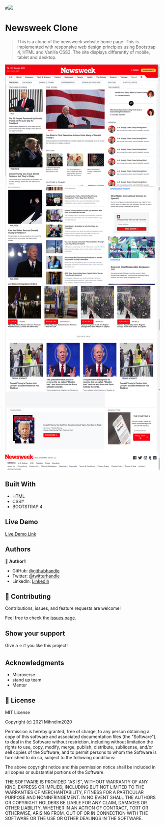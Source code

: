 #![](https://img.shields.io/badge/Microverse-blueviolet)

# Newsweek Clone 

> This is a clone of the newsweek website home page. This is implemented with responsive web design principles using Bootstrap 4, HTML and Vanilla CSS3. The site displays differently of mobile, tablet and desktop. 

![screenshot](images/screenshot1.png)
![screenshot](images/screenshot2.png)
![screenshot](images/screenshot3.png)
![screenshot](images/screenshot4.png)


## Built With

- HTML
- CSS#
- BOOTSTRAP 4

## Live Demo

[Live Demo Link](https://mihndim2020.github.io/News-Week-Clone/.)



## Authors

👤 **Author1**

- GitHub: [@githubhandle](https://github.com/mihndim2020)
- Twitter: [@twitterhandle](https://twitter.com/twitterhandle)
- LinkedIn: [LinkedIn](https://linkedin.com/linkedinhandle)


## 🤝 Contributing

Contributions, issues, and feature requests are welcome!

Feel free to check the [issues page](issues/).

## Show your support

Give a ⭐️ if you like this project!

## Acknowledgments

- Microverse 
- stand up team
- Mentor

## 📝 License

MIT License

Copyright (c) 2021 Mihndim2020

Permission is hereby granted, free of charge, to any person obtaining a copy
of this software and associated documentation files (the "Software"), to deal
in the Software without restriction, including without limitation the rights
to use, copy, modify, merge, publish, distribute, sublicense, and/or sell
copies of the Software, and to permit persons to whom the Software is
furnished to do so, subject to the following conditions:

The above copyright notice and this permission notice shall be included in all
copies or substantial portions of the Software.

THE SOFTWARE IS PROVIDED "AS IS", WITHOUT WARRANTY OF ANY KIND, EXPRESS OR
IMPLIED, INCLUDING BUT NOT LIMITED TO THE WARRANTIES OF MERCHANTABILITY,
FITNESS FOR A PARTICULAR PURPOSE AND NONINFRINGEMENT. IN NO EVENT SHALL THE
AUTHORS OR COPYRIGHT HOLDERS BE LIABLE FOR ANY CLAIM, DAMAGES OR OTHER
LIABILITY, WHETHER IN AN ACTION OF CONTRACT, TORT OR OTHERWISE, ARISING FROM,
OUT OF OR IN CONNECTION WITH THE SOFTWARE OR THE USE OR OTHER DEALINGS IN THE
SOFTWARE.
